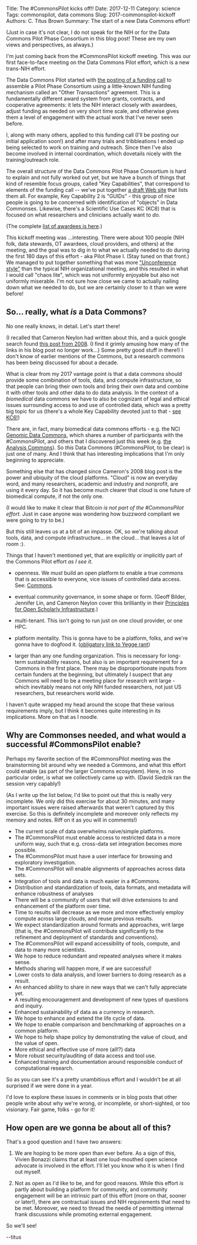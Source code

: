 Title: The #CommonsPilot kicks off!!
Date: 2017-12-11
Category: science
Tags: commonspilot, data commons
Slug: 2017-commonspilot-kickoff
Authors: C. Titus Brown
Summary: The start of a new Data Commons effort!

(Just in case it's not clear, I do not speak for the NIH or for the Data Commons Pilot Phase Consortium in this blog post! These are my own views and perspectives, as always.)

I'm just coming back from the #CommonsPilot kickoff meeting. This was our first face-to-face meeting on the Data Commons Pilot effort, which is a new trans-NIH effort.

The Data Commons Pilot started with [the posting of a funding call](https://commonfund.nih.gov/sites/default/files/RM-17-026_CommonsPilotPhase.pdf) to assemble a Pilot Phase Consortium using a little-known NIH funding mechanism called an "Other Transactions" agreement.  This is a fundamentally different award system from grants, contracts, and cooperative agreements: it lets the NIH interact closely with awardees, adjust funding as needed on very short time scale, and otherwise gives them a level of engagement with the actual work that I've never seen before.

I, along with many others, applied to this funding call (I'll be posting our initial application soon!) and after many trials and tribbleations I ended up being selected to work on training and outreach.  Since then I've also become involved in internal coordination, which dovetails nicely with the training/outreach role.

The overall structure of the Data Commons Pilot Phase Consortium is hard to explain and not fully worked out yet, but we have a bunch of things that kind of resemble focus groups, called "Key Capabilities", that correspond to elements of the funding call -- we've put together [a draft Web site](https://hackmd.io/s/HJKUu1WWf) that lists them all.  For example, Key Capability 2 is "GUIDs" - this group of nice people is going to be concerned with identification of "objects" in Data Commonses.  Likewise, there's a Scientific Use Cases KC (KC8) that is focused on what researchers and clinicians actually want to *do*.

(The complete [list of awardees is here](https://commonfund.nih.gov/bd2k/commons/awardees).)

This kickoff meeting was ...interesting. There were about 100 people (NIH folk, data stewards, OT awardees, cloud providers, and others) at the meeting, and the goal was to dig in to what we actually needed to do during the first 180 days of this effort - aka Pilot Phase I.  (Stay tuned on that front.)  We managed to put together something that was more ["Unconference style"](https://en.wikipedia.org/wiki/Unconference) than the typical NIH organizational meeting, and this resulted in what I would call "chaos lite", which was not uniformly enjoyable but also not uniformly miserable.  I'm not sure how close we came to actually nailing down what we needed to do, but we are certainly closer to it than we were before!

## So... really, what *is* a Data Commons?

No one really knows, in detail.  Let's start there!

(I recalled that Cameron Neylon had written about this, and a quick google search found [this post from 2008](http://cameronneylon.net/blog/how-do-we-build-the-science-data-commons-a-proposal-for-a-scifoo-session/).  (I find it grimly amusing how many of the links in his blog post no longer work...)  Some pretty good stuff in there!) I don't know of earlier mentions of the Commons, but a research commons has been being discussed for about a decade.

What is clear from my 2017 vantage point is that a data commons should provide some combination of tools, data, and compute infrastructure, so that people can bring their own tools and bring their own data and combine it with other tools and other data to do data analysis.  In the context of a *biomedical* data commons we have to also be cognizant of legal and ethical issues surrounding access to and use of controlled data, which was a pretty big topic for us (there's a whole Key Capability devoted just to that - [see KC6!](https://hackmd.io/s/HJKUu1WWf#kc6-research-ethics-privacy-and-security))

There are, in fact, many biomedical data commons efforts - e.g. the NCI [Genomic Data Commons](https://gdc.cancer.gov/), which shares a number of participants with the #CommonsPilot, and others that I discovered just this week (e.g. [the Analysis Commons](https://analysiscommons.com/)).  So *this* Data Commons (#CommonsPilot, to be clear) is just one of many.  And I think that has interesting implications that I'm only beginning to appreciate.

Something else that has changed since Cameron's 2008 blog post is the power and ubiquity of the cloud platforms. "Cloud" is now an everyday word, and many researchers, academic and industry and nonprofit, are using it every day.  So it has become much clearer that cloud is one future of biomedical compute, if not the only one.

(I would like to make it clear that Bitcoin *is not part of the #CommonsPilot effort.* Just in case anyone was wondering how buzzword compliant we were going to try to be.)

But this still leaves us at a bit of an impasse.  OK, so we're talking about tools, data, and compute infrastructure... in the cloud... that leaves a lot of room :).

Things that I haven't mentioned yet, that are explicitly or implicitly part of the Commons Pilot effort *as I see it*.

* openness.   We *must* build an open platform to enable a true commons that is accessible to everyone, vice issues of controlled data access. See: [Commons](https://en.wikipedia.org/wiki/Commons).

* eventual community governance, in some shape or form. (Geoff Bilder, Jennifer Lin, and Cameron Neylon cover this brilliantly in their [Principles for Open Scholarly Infrastructure](https://cameronneylon.net/blog/principles-for-open-scholarly-infrastructures/).)

* multi-tenant. This isn't going to run just on one cloud provider, or one HPC.

* platform mentality. This is gonna have to be a platform, folks, and we're gonna have to dogfood it. ([obligatory link to Yegge rant](https://plus.google.com/+RipRowan/posts/eVeouesvaVX))

* larger than any one funding organization.  This is necessary for long-term sustainability reasons, but also is an important requirement for a Commons in the first place.  There may be disproportionate inputs from certain funders at the beginning, but ultimately I suspect that any Commons will need to be a meeting place for research writ large - which inevitably means not only NIH funded researchers, not just US researchers, but researchers world wide.

I haven't quite wrapped my head around the scope that these various requirements imply, but I think it becomes quite interesting in its implications.  More on that as I noodle.

## Why are Commonses needed, and what would a successful #CommonsPilot enable?

Perhaps my favorite section of the #CommonsPilot meeting was the brainstorming bit around why we needed a Commons, and what this effort could enable (as part of the larger Commons ecosystem).  Here, in no particular order, is what we collectively came up with.  (David Siedzik ran the session very capably!)

(As I write up the list below, I'd like to point out that this is really very incomplete. We only did this exercise for about 30 minutes, and many important issues were raised afterwards that weren't captured by this exercise. So this is definitely incomplete and moreover only reflects my memory and notes.  Riff on it as you will in comments!)

* The current scale of data overwhelms naive/simple platforms.
* The #CommonsPilot must enable access to restricted data in a more uniform way, such that e.g. cross-data set integration becomes more possible.
* The #CommonsPilot must have a user interface for browsing and exploratory investigation.
* The #CommonsPilot will enable alignments of approaches across data sets.
* Integration of tools and data is much easier in a #Commons.
* Distribution and standardization of tools, data formats, and metadata will enhance robustness of analyses
* There will be a community of users that will drive extensions to and enhancement of the platform over time.
* Time to results will decrease as we more and more effectively employ compute across large clouds, and reuse previous results.
* We expect standardization around formats and approaches, writ large (that is, the #CommonsPilot will contribute significantly to the refinement and deployment of standards and conventions).
* The #CommonsPilot will expand accessibility of tools, compute, and data to many more scientists.
* We hope to reduce redundant and repeated analyses where it makes sense.
* Methods sharing will happen more, if we are successful!
* Lower costs to data analysis, and lower barriers to doing research as a result.
* An enhanced ability to share in new ways that we can't fully appreciate yet.
* A resulting encouragement and development of new types of questions and inquiry.
* Enhanced sustainability of data as a currency in research.
* We hope to enhance and extend the life cycle of data.
* We hope to enable comparison and benchmarking of approaches on a common platform.
* We hope to help shape policy by demonstrating the value of cloud, and the value of open.
* More ethical and effective use of more (all!?) data
* More robust security/auditing of data access and tool use.
* Enhanced training and documentation around responsible conduct of computational research.

So as you can see it's a pretty unambitious effort and I wouldn't be at all surprised if we were done in a year.

I'd love to explore these issues in comments or in blog posts that other people write about why we're wrong, or incomplete, or short-sighted, or too visionary. Fair game, folks - go for it!

## How open are we gonna be about all of this?

That's a good question and I have two answers:

1. We are hoping to be more open than ever before.  As a sign of this, Vivien Bonazzi claims that at least one loud-mouthed open science advocate is involved in the effort. I'll let you know who it is when I find out myself.

2. Not as open as I'd like to be, and for good reasons. While this effort *is* partly about building a platform for community, and community engagement will be an intrinsic part of this effort (more on that, sooner or later!), there are contractual issues and NIH requirements that need to be met.  Moreover, we need to thread the needle of permitting internal frank discussions while promoting external engagement.

So we'll see!

--titus


